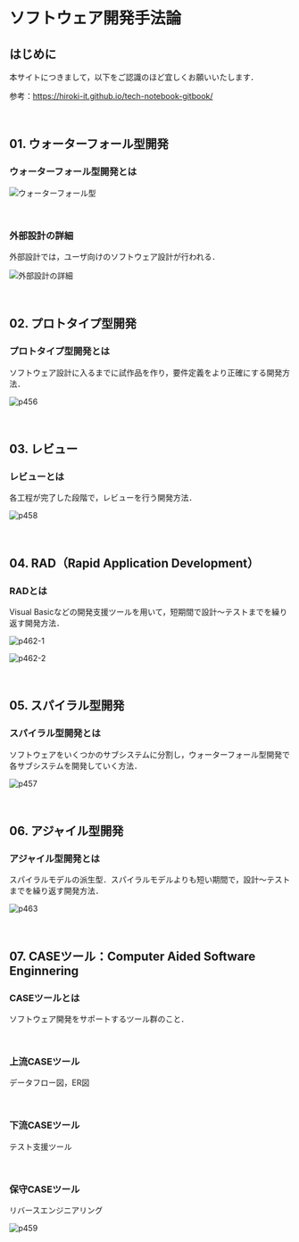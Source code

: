# ソフトウェア開発手法論

## はじめに

本サイトにつきまして，以下をご認識のほど宜しくお願いいたします．

参考：https://hiroki-it.github.io/tech-notebook-gitbook/

<br>

## 01. ウォーターフォール型開発

### ウォーターフォール型開発とは

![ウォーターフォール型](https://raw.githubusercontent.com/hiroki-it/tech-notebook/master/images/ウォーターフォール型.png)

<br>

### 外部設計の詳細

  外部設計では，ユーザ向けのソフトウェア設計が行われる．

![外部設計の詳細](https://raw.githubusercontent.com/hiroki-it/tech-notebook/master/images/外部設計の詳細.png)

<br>

## 02. プロトタイプ型開発

### プロトタイプ型開発とは

ソフトウェア設計に入るまでに試作品を作り，要件定義をより正確にする開発方法．

![p456](https://raw.githubusercontent.com/hiroki-it/tech-notebook/master/images/p456.png)

<br>

## 03. レビュー

### レビューとは

各工程が完了した段階で，レビューを行う開発方法．

![p458](https://raw.githubusercontent.com/hiroki-it/tech-notebook/master/images/p458.png)

<br>

## 04. RAD（Rapid Application Development）

### RADとは

Visual Basicなどの開発支援ツールを用いて，短期間で設計～テストまでを繰り返す開発方法．

![p462-1](https://raw.githubusercontent.com/hiroki-it/tech-notebook/master/images/p462-1.png)

![p462-2](https://raw.githubusercontent.com/hiroki-it/tech-notebook/master/images/p462-2.png)

<br>

## 05. スパイラル型開発

### スパイラル型開発とは

ソフトウェアをいくつかのサブシステムに分割し，ウォーターフォール型開発で各サブシステムを開発していく方法．

![p457](https://raw.githubusercontent.com/hiroki-it/tech-notebook/master/images/p457.png)

<br>

## 06. アジャイル型開発

### アジャイル型開発とは

スパイラルモデルの派生型．スパイラルモデルよりも短い期間で，設計～テストまでを繰り返す開発方法．

![p463](https://raw.githubusercontent.com/hiroki-it/tech-notebook/master/images/p463.png)

<br>

## 07. CASEツール：Computer Aided Software Enginnering

### CASEツールとは

ソフトウェア開発をサポートするツール群のこと．

<br>

### 上流CASEツール

  データフロー図，ER図

<br>

### 下流CASEツール

  テスト支援ツール

<br>

### 保守CASEツール

  リバースエンジニアリング

![p459](https://raw.githubusercontent.com/hiroki-it/tech-notebook/master/images/p459.png)
